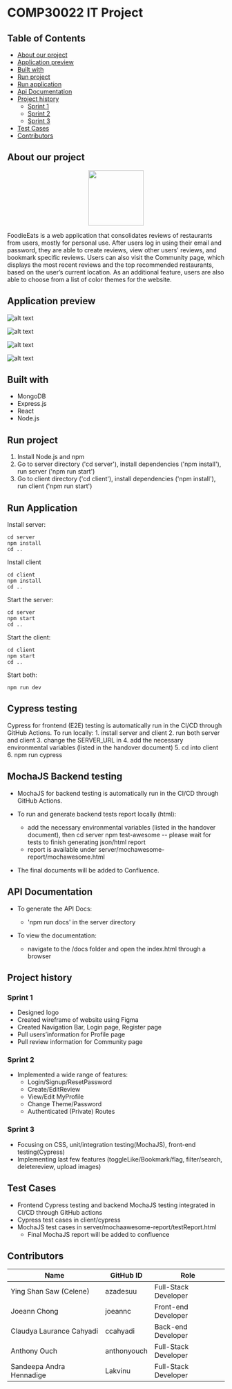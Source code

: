 # COMP30022 IT Project

## Table of Contents

- [About our project](#about-our-project)
- [Application preview](#application-preview)
- [Built with](#built-with)
- [Run project](#run-project)
- [Run application](#run-application)
- [Api Documentation](#API-Documentation)
- [Project history](#project-history)
  - [Sprint 1](#sprint-1)
  - [Sprint 2](#sprint-2)
  - [Sprint 3](#sprint-3)
- [Test Cases](#test-cases)
- [Contributors](#contributors)

## About our project
<p align="center">
  <picture>
    <img src="github-images/logo192.png" height="128">
  </picture>
</p>
FoodieEats is a web application that consolidates reviews of restaurants from users, mostly for personal use. After users log in using their email and password, they are able to create reviews, view other users' reviews, and bookmark specific reviews. Users can also visit the Community page, which displays the most recent reviews and the top recommended restaurants, based on the user’s current location. As an additional feature, users are also able to choose from a list of color themes for the website.

## Application preview

![alt text](github-images/community.png)

![alt text](github-images/my-reviews.png)

![alt text](github-images/post-a-review.png)

![alt text](github-images/profile.png)

## Built with

- MongoDB
- Express.js
- React
- Node.js

## Run project

1. Install Node.js and npm
2. Go to server directory ('cd server'), install dependencies ('npm install'), run server ('npm run start')
3. Go to client directory ('cd client'), install dependencies ('npm install'), run client ('npm run start')

## Run Application
Install server:
```
cd server 
npm install
cd ..
```
Install client
```
cd client
npm install
cd ..
```
Start the server:
```
cd server
npm start
cd ..
```
Start the client:
```
cd client
npm start
cd ..
```
Start both:
```
npm run dev
```
## Cypress testing
Cypress for frontend (E2E) testing is automatically run in the CI/CD through GitHub Actions.
To run locally:
     1. install server and client
     2. run both server and client
     3. change the SERVER_URL in 
     4. add the necessary environmental variables (listed in the handover document)
     5. cd into client
     6. npm run cypress
      
## MochaJS Backend testing
- MochaJS for backend testing is automatically run in the CI/CD through GitHub Actions.
- To run and generate backend tests report locally (html):
    - add the necessary environmental variables (listed in the handover document), then
    cd server
    npm test-awesome -- please wait for tests to finish generating json/html report
    - report is available under server/mochawesome-report/mochawesome.html

- The final documents will be added to Confluence.
## API Documentation
- To generate the API Docs:
    - 'npm run docs' in the server directory

- To view the documentation:
    - navigate to the /docs folder and open the index.html through a browser


## Project history

### Sprint 1

- Designed logo
- Created wireframe of website using Figma
- Created Navigation Bar, Login page, Register page
- Pull users’information for Profile page
- Pull review information for Community page

### Sprint 2

- Implemented a wide range of features:
  - Login/Signup/ResetPassword
  - Create/EditReview
  - View/Edit MyProfile
  - Change Theme/Password
  - Authenticated (Private) Routes

### Sprint 3

- Focusing on CSS, unit/integration testing(MochaJS), front-end testing(Cypress)
- Implementing last few features (toggleLike/Bookmark/flag, filter/search, deletereview, upload images)

## Test Cases

- Frontend Cypress testing and backend MochaJS testing integrated in CI/CD through GitHub actions
- Cypress test cases in client/cypress
- MochaJS test cases in server/mochaawesome-report/testReport.html
  - Final MochaJS report will be added to confluence

## Contributors

| Name                     | GitHub ID   | Role                 |
| ------------------------ | ----------- | -------------------- |
| Ying Shan Saw (Celene)   | azadesuu    | Full-Stack Developer |
| Joeann Chong             | joeannc     | Front-end Developer  |
| Claudya Laurance Cahyadi | ccahyadi    | Back-end Developer   |
| Anthony Ouch             | anthonyouch | Full-Stack Developer |
| Sandeepa Andra Hennadige | Lakvinu     | Full-Stack Developer |
